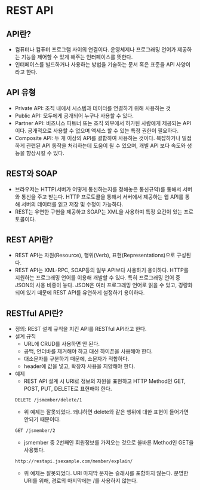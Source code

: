 # REST API

## API란?
- 컴퓨터나 컴퓨터 프로그램 사이의 연결이다. 운영체제나 프로그래밍 언어가 제공하는 기능을 제어할 수 있게 해주는 인터페이스를 뜻한다.
- 인터페이스를 빌드하거나 사용하는 방법을 기술하는 문서 혹은 표준을 API 사양이라고 한다.

## API 유형
- Private API: 조직 내에서 시스템과 데이터를 연결하기 위해 사용하는 것
- Public API:  모두에게 공개되어 누구나 사용할 수 있다. 
- Partner API: 비즈니스 파트너 또는 조직 외부에서 허가된 사람에게 제공되는 API이다. 공개적으로 사용할 수 없으며 액세스 할 수 있는 특정 권한이 필요하다.
- Composite API: 두 개 이상의 API를 결합하여 사용하는 것이다. 복잡하거나 밀접하게 관련된 API 동작을 처리하는데 도움이 될 수 있으며, 개별 API 보다 속도와 성능을 향상시킬 수 있다.

## REST와 SOAP
- 브라우저는 HTTP(서버가 어떻게 통신하는지를 정해놓은 통신규약)를 통해서 서버와 통신을 주고 받는다. HTTP 프로토콜을 통해서 서버에서 제공하는 웹 API를 통해 서버의 데이터를 읽고 저장 및 수정이 가능하다.
- REST는 유연한 구현을 제공하고 SOAP는 XML을 사용하며 특정 요건이 있는 프로토콜이다.

## REST API란?
- REST API는 자원(Resource), 행위(Verb), 표현(Representations)으로 구성된다.
- REST API는 XML-RPC, SOAP등의 일부 API보다 사용하기 용이하다. HTTP를 지원하는 프로그래밍 언어를 이용해 개발할 수 있다. 특히 프로그래밍 언어 중 JSON의 사용 비중이 놓다. JSON은 여러 프로그래밍 언어로 읽을 수 있고, 경량화 되어 있기 때문에 REST API를 유연하게 설정하기 용이하다.

## RESTful API란?
- 정의: REST 설계 규칙을 지킨 API를 RESTful API라고 한다.
- 설계 규칙
	- URL에 CRUD를 사용하면 안 된다.
	- 공백, 언더바를 제거해야 하고 대신 하이픈을 사용해야 한다.
	- 대소문자를 구분하기 때문에, 소문자가 적합하다.
	- header에 값을 넣고, 확장자 사용을 지양해야 한다.
- 예제
	- REST API 설계 시 URI로 정보의 자원을 표현하고 HTTP Method인 GET, POST, PUT, DELETE로 표현해야 한다.
	```
	DELETE /jsmember/delete/1
	```
	- 위 예제는 잘못되었다. 왜냐하면 delete와 같은 행위에 대한 표현이 들어가면 안되기 때문이다.
	```
	GET /jsmember/2
	```
	- jsmember 중 2번째인 회원정보를 가져오는 것으로 올바른 Method인 GET을 사용했다.
	```
	http://restapi.jsexample.com/member/explain/
	```
	- 위 예제는 잘못되었다. URI 마지막 문자는 슬래시를 포함하지 않는다. 분명한 URI를 위해, 경로의 마지막에는 /를 사용하지 않는다.
